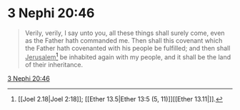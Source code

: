 # 3 Nephi 20:46

> Verily, verily, I say unto you, all these things shall surely come, even as the Father hath commanded me. Then shall this covenant which the Father hath covenanted with his people be fulfilled; and then shall <u>Jerusalem</u>[^a] be inhabited again with my people, and it shall be the land of their inheritance.

[3 Nephi 20:46](https://www.churchofjesuschrist.org/study/scriptures/bofm/3-ne/20?lang=eng&id=p46#p46)


[^a]: [[Joel 2.18|Joel 2:18]]; [[Ether 13.5|Ether 13:5 (5, 11)]][[Ether 13.11|]].  
